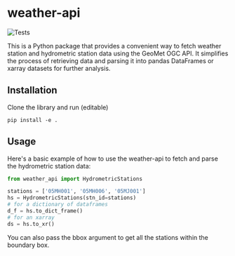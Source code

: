 # weather-api
![Tests](https://github.com/dhah229/weather-api/actions/workflows/tests.yml/badge.svg)


This is a Python package that provides a convenient way to fetch weather station and hydrometric station data using the GeoMet OGC API. It simplifies the process of retrieving data and parsing it into pandas DataFrames or xarray datasets for further analysis.

## Installation
Clone the library and run (editable)
```
pip install -e .
```

## Usage
Here's a basic example of how to use the weather-api to fetch and parse the hydrometric station data:
```python
from weather_api import HydrometricStations

stations = ['05MH001', '05MH006', '05MJ001']
hs = HydrometricStations(stn_id=stations)
# for a dictionary of dataframes
d_f = hs.to_dict_frame()
# for an xarray
ds = hs.to_xr()
```
You can also pass the bbox argument to get all the stations within the boundary box.


